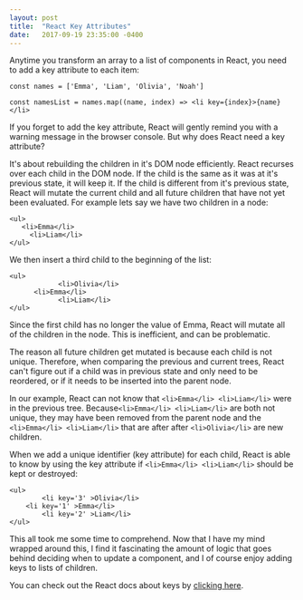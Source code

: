 ```yaml
---
layout: post
title:  "React Key Attributes"
date:   2017-09-19 23:35:00 -0400
---
```


Anytime you transform an array to a list of components in React,  you need to add a key attribute to each item:

```
const names = ['Emma', 'Liam', 'Olivia', 'Noah']

const namesList = names.map((name, index) => <li key={index}>{name}</li> 

```

If you forget to add the key attribute, React will gently remind you with a warning message in the browser console. But why does React need a key attribute? 

It's about rebuilding the children in it's DOM node efficiently. React recurses over each child in the DOM node. If the child is the same as it was at it's previous state, it will keep it. If the child is different from it's previous state, React will mutate the current child and all future children that have not yet been evaluated. For example lets say we have two children in a node:

```
<ul>
   <li>Emma</li>
	 <li>Liam</li>
</ul>

```

We then insert a third child to the beginning of the list:

```
<ul>
			<li>Olivia</li>
      <li>Emma</li>
			<li>Liam</li>
</ul>
```

Since the first child has no longer the value of Emma, React will mutate all of the children in the node. This is inefficient, and can be problematic.

The reason all future children get mutated is because each child is not unique. Therefore, when comparing the previous and current trees, React can't figure out if a child was in previous state and only need to be reordered, or if it needs to be inserted into the parent node.

In our example, React can not know that `<li>Emma</li> <li>Liam</li>` were in the previous tree. Because`<li>Emma</li> <li>Liam</li>` are both not unique,  they may have been removed from the parent node and the  `<li>Emma</li> <li>Liam</li>` that are after after `<li>Olivia</li>`  are new children. 

When we add a unique identifier (key attribute) for each child, React is able to know by using the key attribute if  `<li>Emma</li> <li>Liam</li>` should be kept or destroyed:

```
<ul>
		<li key='3' >Olivia</li>
    <li key='1' >Emma</li>
		<li key='2' >Liam</li>
</ul>
```


This all took me some time to comprehend. Now that I have my mind wrapped around this, I find it fascinating the amount of logic that goes behind deciding when to update a component, and I of course enjoy adding keys to lists of children. 

You can check out the React docs about keys by [clicking here](https://facebook.github.io/react/docs/reconciliation.html#recursing-on-children). 


